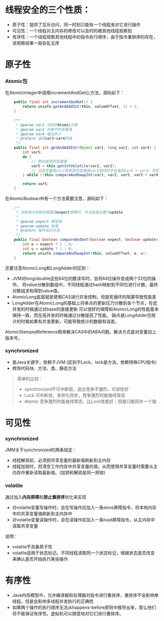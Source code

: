 # 线程安全的三个性质：
- 原子性：提供了互斥访问，同一时刻只能有一个线程来对它进行操作
- 可见性：一个线程对主内存的修改可以及时的被其他线程观察到
- 有序性：一个线程观察其他线程中的指令执行顺序，由于指令重排序的存在，该观察结果一般杂乱无序

# 原子性
### Atomic包
在AtomicInteger中调用incrementAndGet();方法，源码如下：
```java
    public final int incrementAndGet() {
        return unsafe.getAndAddInt(this, valueOffset, 1) + 1;
    }
    
    /**
     * @param var1 当前的Atomic对象
     * @param var2 对象中的变量值
     * @param var4 增加多少
     * @return 返回var2+var4的值
     */
    public final int getAndAddInt(Object var1, long var2, int var4) {
        int var5;
        do {
            // 取出底层的变量值
            var5 = this.getIntVolatile(var1, var2);
            // 当前变量值var2和底层的变量值var5相同时才会返回var5 + var4，否则一直循环的从底层取出对应变量值
        } while (!this.compareAndSwapInt(var1, var2, var5, var5 + var4));

        return var5;
    }
```
在AtomicBoolean中有一个方法需要注意，源码如下：
```java
    /**
     * 当前值与所给的期望值expect相等时，将当前值设置为update
     *
     * @param expect 期望值
     * @param update 新值
     * @return 操作成功与否
     */
    public final boolean compareAndSet(boolean expect, boolean update) {
        int e = expect ? 1 : 0;
        int u = update ? 1 : 0;
        return unsafe.compareAndSwapInt(this, valueOffset, e, u);
    }
```
还要注意AtomicLong和LongAdder的区别：
- JVM对long/double这些64位的数读写时，会将64位操作变成两个32位的操作。
将value分散到数组中，不同线程通过hash映射到不同位进行计数，最终对数组求和得到value值。
- AtomicLong底层就是使用CAS进行并发控制，但是死循环的阻塞导致性能差
- LongAdder在AtomicLong的基础上将单点的更新压力分散到各个节点，在低并发的时候通过对base的直接更新
可以很好的保障和AtomicLong的性能基本保持一致，而在高并发的时候通过分散提高了性能。
缺点是LongAdder在统计的时候如果有并发更新，可能导致统计的数据有误差。

AtomicStampedReference用来解决CAS中的ABA问题。解决方式是对变量加上版本号。

### synchronized
- 是Java关键字，依赖于JVM (区别于Lock，lock是方法，依赖特殊CPU指令)
- 修饰代码块、方法、类、静态方法
> 简单的比较：
> - synchronized不可中断锁，适合竞争不激烈，可读性好
> - Lock 可中断锁，多样化同步，竞争激烈时能维持常态
> - Atomic 竞争激烈时能维持常态，比Lock性能好；但是只能同步一个值

# 可见性
### synchronized
JMM关于synchronized的两条规定：
- 线程解锁前，必须把共享变量的最新值刷新到主内存
- 线程加锁时，将清空工作内存中共享变量的值，从而使用共享变量时需要从主内存中重新读取最新值。(加锁和解锁是同一把锁)

### volatile
通过加入**内存屏障**和**禁止重排序**优化来实现
- 对volatile变量写操作时，会在写操作后加入一条store屏障指令，将本地内存中的共享变量值刷新到主内存中
- 对volatile变量读操作时，会在读操作前加入一条load屏障指令，从主内存中读取共享变量

说明：
- volatile不具备原子性
- volatile适用于状态标记。不同线程读取同一个状态标记，根据状态是否改变来确认是否开始执行某些操作

# 有序性
- Java内存模型中，允许编译器和处理器对指令进行重排序，重排序不会影响单线程，但是会影响多线程并发执行的正确性
- 如果两个操作的执行顺序无法从happens-before原则中推导出来，那么他们将不能保证有序性。虚拟机可以随意地对它们进行重排序。
